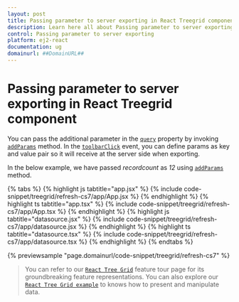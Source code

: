 ```yaml
---
layout: post
title: Passing parameter to server exporting in React Treegrid component | Syncfusion
description: Learn here all about Passing parameter to server exporting in Syncfusion React Treegrid component of Syncfusion Essential JS 2 and more.
control: Passing parameter to server exporting 
platform: ej2-react
documentation: ug
domainurl: ##DomainURL##
---
```


# Passing parameter to server exporting in React Treegrid component

You can pass the additional parameter in the [`query`](https://ej2.syncfusion.com/react/documentation/api/treegrid/#query) property by invoking [`addParams`](https://ej2.syncfusion.com/documentation/api/data/query/#addparams) method. In the [`toolbarClick`](https://ej2.syncfusion.com/react/documentation/api/treegrid/#toolbarclick) event, you can define params as key and value pair so it will receive at the server side when exporting.

In the below example, we have passed *recordcount* as *12* using [`addParams`](https://ej2.syncfusion.com/documentation/api/data/query/#addparams) method.

{% tabs %}
{% highlight js tabtitle="app.jsx" %}
{% include code-snippet/treegrid/refresh-cs7/app/App.jsx %}
{% endhighlight %}
{% highlight ts tabtitle="app.tsx" %}
{% include code-snippet/treegrid/refresh-cs7/app/App.tsx %}
{% endhighlight %}
{% highlight js tabtitle="datasource.jsx" %}
{% include code-snippet/treegrid/refresh-cs7/app/datasource.jsx %}
{% endhighlight %}
{% highlight ts tabtitle="datasource.tsx" %}
{% include code-snippet/treegrid/refresh-cs7/app/datasource.tsx %}
{% endhighlight %}
{% endtabs %}

 {% previewsample "page.domainurl/code-snippet/treegrid/refresh-cs7" %}

> You can refer to our [`React Tree Grid`](https://www.syncfusion.com/react-components/react-tree-grid) feature tour page for its groundbreaking feature representations. You can also explore our [`React Tree Grid example`](https://ej2.syncfusion.com/react/demos/#/material/treegrid/treegrid-overview) to knows how to present and manipulate data.